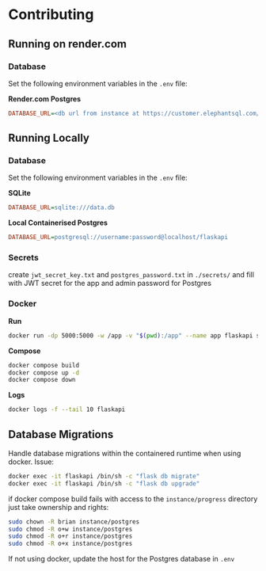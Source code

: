 # Contributing

## Running on render.com
### Database
Set the following environment variables in the `.env` file:

**Render.com Postgres**
```ini
DATABASE_URL=<db url from instance at https://customer.elephantsql.com/instance>
```

## Running Locally

### Database
Set the following environment variables in the `.env` file:

**SQLite**
```ini
DATABASE_URL=sqlite:///data.db
```
**Local Containerised Postgres**
```ini
DATABASE_URL=postgresql://username:password@localhost/flaskapi
```

### Secrets
create `jwt_secret_key.txt` and `postgres_password.txt` in `./secrets/` and fill with JWT secret for the app and admin password for Postgres

### Docker
**Run**
```bash
docker run -dp 5000:5000 -w /app -v "$(pwd):/app" --name app flaskapi sh -c "flask run --host 0.0.0.0"
```
**Compose**

```bash
docker compose build
docker compose up -d
docker compose down
```

**Logs**
```bash
docker logs -f --tail 10 flaskapi
```

## Database Migrations
Handle database migrations within the containered runtime when using docker. Issue:

```bash
docker exec -it flaskapi /bin/sh -c "flask db migrate"
docker exec -it flaskapi /bin/sh -c "flask db upgrade"
```
if docker compose build fails with access to the `instance/progress` directory just take ownership and rights:
```bash
sudo chown -R brian instance/postgres
sudo chmod -R o+w instance/postgres
sudo chmod -R o+r instance/postgres
sudo chmod -R o+x instance/postgres
```


If not using docker, update the host for the Postgres database in `.env`